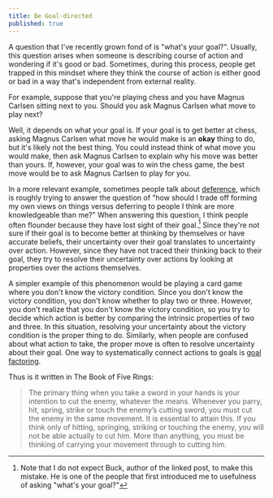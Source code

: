 ```yaml
---
title: Be Goal-directed
published: true
---
```


A question that I've recently grown fond of is "what's your goal?".  Usually, this question arises when someone is describing course of action and wondering if it's good or bad. Sometimes, during this process, people get trapped in this mindset where they think the course of action is either good or bad in a way that's independent from external reality.

For example, suppose that you're playing chess and you have Magnus Carlsen sitting next to you. Should you ask Magnus Carlsen what move to play next?

Well, it depends on what your goal is. If your goal is to get better at chess, asking Magnus Carlsen what move he would make is an __okay__ thing to do, but it's likely not the best thing. You could instead think of what move you would make, then ask Magnus Carlsen to explain why his move was better than yours. If, however, your goal was to win the chess game, the best move would be to ask Magnus Carlsen to play for you.

In a more relevant example, sometimes people talk about [deference](https://forum.effectivealtruism.org/posts/53JxkvQ7RKAJ4nHc4/some-thoughts-on-deference-and-inside-view-models), which is roughly trying to answer the question of "how should I trade off forming my own views on things versus deferring to people I think are more knowledgeable than me?" When answering this question, I think people often flounder because they have lost sight of their goal.[^1] Since they're not sure if their goal is to become better at thinking by themselves or have accurate beliefs, their uncertainty over their goal translates to uncertainty over action. However, since they have not traced their thinking back to their goal, they try to resolve their uncertainty over actions by looking at properties over the actions themselves.

[^1]: Note that I do not expect Buck, author of the linked post, to make this mistake. He is one of the people that first introduced me to usefulness of asking "what's your goal?"

A simpler example of this phenomenon would be playing a card game where you don't know the victory condition. Since you don't know the victory condition, you don't know whether to play two or three. However, you don't realize that you don't know the victory condition, so you try to decide which action is better by comparing the intrinsic properties of two and three. In this situation, resolving your uncertainty about the victory condition is the proper thing to do. Similarly, when people are confused about what action to take, the proper move is often to resolve uncertainty about their goal. One way to systematically connect actions to goals is [goal factoring](https://www.lesswrong.com/tag/goal-factoring).

Thus is it written in The Book of Five Rings:

> The primary thing when you take a sword in your hands is your intention to cut the enemy, whatever the means. Whenever you parry, hit, spring, strike or touch the enemy’s cutting sword, you must cut the enemy in the same movement. It is essential to attain this. If you think only of hitting, springing, striking or touching the enemy, you will not be able actually to cut him. More than anything, you must be thinking of carrying your movement through to cutting him.